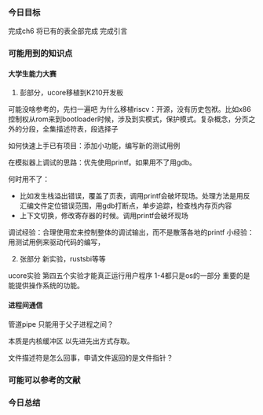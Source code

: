 ### 今日目标

完成ch6 将已有的表全部完成 完成引言

### 可能用到的知识点

#### 大学生能力大赛

1. 彭部分，ucore移植到K210开发板

可能没啥参考的，先扫一遍吧
为什么移植riscv：开源，没有历史包袱。比如x86 控制权从rom来到bootloader时候，涉及到实模式，保护模式。复杂概念，分页之外的分段，全集描述符表，段选择子

如何快速上手已有项目：添加小功能，编写新的测试用例

在模拟器上调试的思路：优先使用printf。如果用不了用gdb。

何时用不了：
* 比如发生栈溢出错误，覆盖了页表，调用printf会破坏现场。处理方法是用反汇编文件定位错误范围，用gdb打断点，单步追踪，检查栈内存页内容
* 上下文切换，修改寄存器的时候。调用printf会破坏现场

调试经验：合理使用宏来控制整体的调试输出，而不是散落各地的printf
小经验：用测试用例来驱动代码的编写，

2. 张部分 新实验，rustsbi等等

ucore实验 第四五个实验才能真正运行用户程序 1-4都只是os的一部分
重要的是能提供操作系统的功能。

#### 进程间通信

管道pipe 只能用于父子进程之间？

本质是内核缓冲区 以先进先出方式存取。

文件描述符是怎么回事，申请文件返回的是文件指针？

### 可能可以参考的文献


### 今日总结

